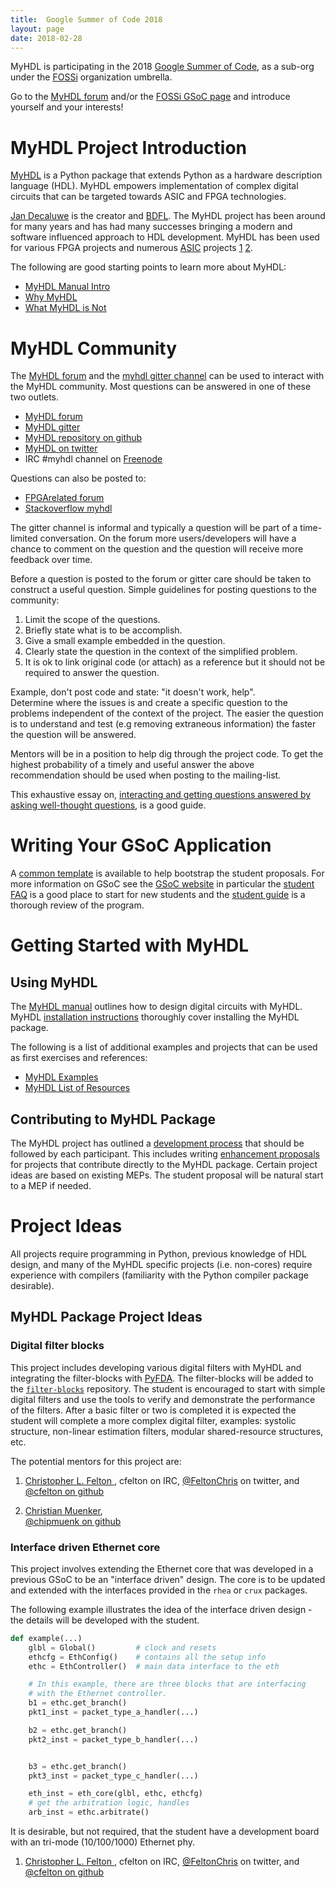 ```yaml
---
title:  Google Summer of Code 2018
layout: page
date: 2018-02-28
---
```


MyHDL is participating in the 2018
[Google Summer of Code](https://summerofcode.withgoogle.com/),
as a sub-org under the
[FOSSi](https://fossi-foundation.org/)
organization umbrella.

Go to the [MyHDL forum](http://discourse.myhdl.org/t/students-thinking-about-applying-to-myhdl-for-gsoc/164/2) and/or the [FOSSi GSoC page](https://fossi-foundation.org/gsoc18-ideas.html)
and introduce yourself and your interests!

MyHDL Project Introduction
===========================
[MyHDL](http://www.myhdl.org) is a Python package that extends Python
as a hardware description language (HDL).  MyHDL empowers implementation
of complex digital circuits that can be targeted towards ASIC and
FPGA technologies.

[Jan Decaluwe](http://www.jandecaluwe.com/) is the creator and
[BDFL](http://en.wikipedia.org/wiki/Benevolent_dictator_for_life). The
MyHDL project has been around for many years and has had many successes
bringing a modern and software influenced approach to HDL development.
MyHDL has been used for various FPGA projects and numerous
[ASIC](http://en.wikipedia.org/wiki/Application-specific_integrated_circuit)
projects [1] [2].

The following are good starting points to learn more about
MyHDL:

   * [MyHDL Manual Intro](http://docs.myhdl.org/en/latest/manual/preface.html)
   * [Why MyHDL](http://www.myhdl.org/start/why.html)
   * [What MyHDL is Not](http://www.myhdl.org/start/whatitisnot.html)


MyHDL Community
===============
The [MyHDL forum](http://discourse.myhdl.org/)
and the [myhdl gitter channel](https://gitter.im/myhdl/myhdl)
can be used to interact with the MyHDL community.  Most questions
can be answered in one of these two outlets.

   * [MyHDL forum](http://discourse.myhdl.org/)
   * [MyHDL gitter](https://gitter.im/myhdl/myhdl)
   * [MyHDL repository on github](http://github.com/myhdl/myhdl)
   * [MyHDL on twitter](https://twitter.com/MyHDL)
   * IRC #myhdl channel on [Freenode](http://www.freenode.net)

Questions can also be posted to:

   * [FPGArelated forum](https://www.fpgarelated.com/forums)
   * [Stackoverflow myhdl](http://stackoverflow.com/questions/tagged/myhdl)


The gitter channel is informal and typically a question
will be part of a time-limited conversation.  On the forum
more users/developers will have a chance to comment on the question
and the question will receive more feedback over time.  

Before a question
is posted to the forum or gitter care should be taken to construct
a useful question.  Simple guidelines for posting questions to
the community:

   1. Limit the scope of the questions.
   2. Briefly state what is to be accomplish.
   3. Give a small example embedded in the question.
   4. Clearly state the question in the context of the
      simplified problem.
   5. It is ok to link original code (or attach) as a
      reference but it should not be required to answer
      the question.

Example, don't post code and state: "it doesn't work, help".  
Determine where the issues is and create a specific question
to the problems independent of the context of the project.
The easier the question is to understand and test (e.g
removing extraneous information) the faster the question
will be answered.

Mentors will be in a position to help dig through the project
code.  To get the highest probability of a timely and useful
answer the above recommendation should be used when posting
to the mailing-list.

This exhaustive essay on,
[interacting and getting questions answered by asking
well-thought questions](http://www.catb.org/esr/faqs/smart-questions.html),
is a good guide.


Writing Your GSoC Application
=============================
A [common template](http://dev.myhdl.org/gsoc/gsoc_app_template.html)
is available to help bootstrap the student proposals.  For more
information on GSoC see the [GSoC website](https://developers.google.com/open-source/gsoc/)
in particular the [student FAQ](https://developers.google.com/open-source/gsoc/faq#students)
is a good place to start for new students and the [student guide](http://en.flossmanuals.net/GSoCStudentGuide/)
is a thorough review of the program.


Getting Started with MyHDL
==========================

Using MyHDL
-----------

The [MyHDL manual](http://docs.myhdl.org/en/latest/index.html)
outlines how to design digital circuits with MyHDL.  MyHDL
[installation instructions](http://www.myhdl.org/start/installation.html)
thoroughly cover installing the MyHDL package.

The following
is a list of additional examples and projects that can be used
as first exercises and references:

   * [MyHDL Examples](http://www.myhdl.org/docs/examples/)
   * [MyHDL List of Resources](http://www.fpgarelated.com/showarticle/43.php)


Contributing to MyHDL Package
-----------------------------
The MyHDL project has outlined a
[development process](http://dev.myhdl.org/guide/guide.html)
that should be followed by each participant.  This includes
writing [enhancement proposals](http://dev.myhdl.org/meps/mep-001.html)
for projects that contribute directly to the MyHDL package.  Certain
project ideas are based on existing MEPs.  The student proposal
will be natural start to a MEP if needed.


Project Ideas
=============

All projects require programming in Python, previous knowledge of
HDL design, and many of the MyHDL specific projects (i.e. non-cores)
require experience with compilers (familiarity with the Python
compiler package desirable).



MyHDL Package Project Ideas
---------------------------

### Digital filter blocks ###
This project includes developing various digital filters with
MyHDL and integrating the filter-blocks with
[PyFDA](https://github.com/chipmuenk/pyfda).  The filter-blocks
will be added to the [`filter-blocks`](https://github.com/cfelton/filter-blocks)
repository.  The student is encouraged to start with simple digital
filters and use the tools to verify and demonstrate the performance
of the filters.  After a basic filter or two is completed it
is expected the student will complete a more complex digital filter,
examples: systolic structure, non-linear estimation filters,
modular shared-resource structures, etc.  

The potential mentors for this project are:

   1. [Christopher L. Felton ](https://www.fpgarelated.com/blogs-1/nf/Christopher_Felton.php),
      cfelton on IRC, [@FeltonChris](https://twitter.com/FeltonChris) on
      twitter, and [@cfelton on github](https://github.com/cfelton)

   2. [Christian Muenker](http://www.pyfda.org),  
      [@chipmuenk on github](https://github.com/chipmuenk)


### Interface driven Ethernet core ###
This project involves extending the Ethernet core that was
developed in a previous GSoC to be an "interface driven"
design.  The core is to be updated and extended with the
interfaces provided in the `rhea` or `crux` packages.

The following example illustrates the idea of the interface
driven design - the details will be developed with the student.

```python
def example(...)
    glbl = Global()         # clock and resets
    ethcfg = EthConfig()    # contains all the setup info
    ethc = EthController()  # main data interface to the eth

    # In this example, there are three blocks that are interfacing
    # with the Ethernet controller.
    b1 = ethc.get_branch()
    pkt1_inst = packet_type_a_handler(...)

    b2 = ethc.get_branch()
    pkt2_inst = packet_type_b_handler(...)


    b3 = ethc.get_branch()
    pkt3_inst = packet_type_c_handler(...)

    eth_inst = eth_core(glbl, ethc, ethcfg)
    # get the arbitration logic, handles
    arb_inst = ethc.arbitrate()   
```

It is desirable, but not required, that the student have a
development board with an tri-mode (10/100/1000) Ethernet phy.


1. [Christopher L. Felton ](https://www.fpgarelated.com/blogs-1/nf/Christopher_Felton.php),
   cfelton on IRC, [@FeltonChris](https://twitter.com/FeltonChris) on
   twitter, and [@cfelton on github](https://github.com/cfelton)


[1]: http://www.jandecaluwe.com/hdldesign/digmac.html  "MyHDL First ASIC"
[2]: https://www.ll.mit.edu/HPEC/agendas/proc07/Day2/12_Dillon_Poster.pdf  "Accelerating Algorithm"
